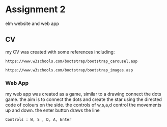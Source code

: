 # Assignment 2

elm website and web app 

## CV

my CV was created with some references including:
```
https://www.w3schools.com/bootstrap/bootstrap_carousel.asp
```
```
https://www.w3schools.com/bootstrap/bootstrap_images.asp
```

### Web App 

my web app was created as a game, similar to a drawing connect the dots game. 
the aim is to connect the dots and create the star using the directed code of colours on the side.
the controls of w,s,a,d control the movements up and down. 
the enter button draws the line 


```
Controls : W, S , D, A, Enter
```





